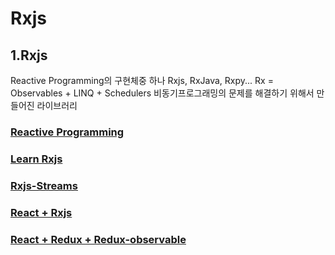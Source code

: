 # Rxjs
## 1.Rxjs
Reactive Programming의 구현체중 하나 Rxjs, RxJava, Rxpy...
Rx = Observables + LINQ + Schedulers
비동기프로그래밍의 문제를 해결하기 위해서 만들어진 라이브러리
### [Reactive Programming](http://reactivex.io/documentation/ko/observable.html)
### [Learn Rxjs](www.learnrxjs.io)
### [Rxjs-Streams](https://dzone.com/refcardz/rxjs-streams)


### [React + Rxjs](http://blog.sapzil.org/2016/12/15/react-with-rx/)
### [React + Redux + Redux-observable](https://github.com/namgunghyeon/react-redux-rxjs)
